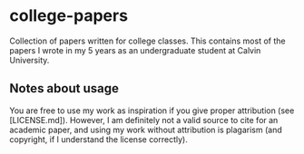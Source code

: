 # college-papers
Collection of papers written for college classes. This contains most of the papers I wrote in my 5 years as an undergraduate student at Calvin University.

## Notes about usage
You are free to use my work as inspiration if you give proper attribution (see [LICENSE.md]). However, I am definitely not a valid source to cite for an academic paper, and using my work without attribution is plagarism (and copyright, if I understand the license correctly).
